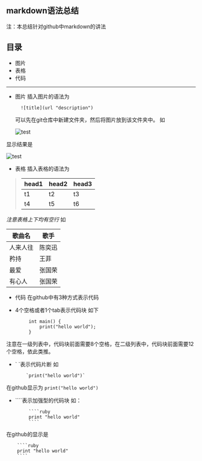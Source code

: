 markdown语法总结
---

注：本总结针对github中markdown的讲法

目录
----
- 图片
- 表格
- 代码

----------

- 图片
插入图片的语法为

        ![title](url "description")

    可以先在git仓库中新建文件夹，然后将图片放到该文件夹中。
    如  
    
    ![test](https://raw2.github.com/hqjma/docs/master/img/identicon.png "desc")

显示结果是

![test](https://raw2.github.com/hqjma/docs/master/img/identicon.png "desc")

- 表格
插入表格的语法为

> head1 | head2 | head3
> ------|-------|------
>   t1  |  t2   |   t3
>   t4  |  t5   |   t6

 *注意表格上下均有空行*
如

   歌曲名  |  歌手
 ----------|--------
  人来人往 | 陈奕迅
   矜持    | 王菲
   最爱    | 张国荣
   有心人  | 张国荣

- 代码
在github中有3种方式表示代码
 - 4个空格或者1个tab表示代码块
 如下
            
            int main() {
                print("hello world");           
            }
            
 注意在一级列表中，代码块前面需要8个空格，在二级列表中，代码块前面需要12个空格，依此类推。

 - \` \`表示代码片断
 如

           `print("hello world")`

 在github显示为 `print("hello world")`
 
 - \`\`\`\`表示加强型的代码块
 如：
 
            ````ruby
            print "hello world"
            ````
在github的显示是

        ````ruby
        print "hello world"
        ````


